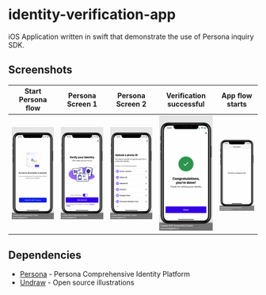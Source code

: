 # identity-verification-app

iOS Application written in swift that demonstrate the use of Persona inquiry SDK.

## Screenshots
Start Persona flow |  Persona Screen 1      |  Persona Screen 2        |  Verification successful       |  App flow starts|
:---------------------------:|:-------------------------:|:---------------------------:|:-------------------------:|:-------------------------:
![](Screenshots/screenshot1.png)  |  ![](Screenshots/screenshot2.png)|  ![](Screenshots/screenshot3.png)|  ![](Screenshots/screenshot4.png)|  ![](Screenshots/screenshot5.png)

## Dependencies
- [Persona](https://withpersona.com) - Persona Comprehensive Identity Platform
- [Undraw](https://undraw.co) - Open source illustrations
